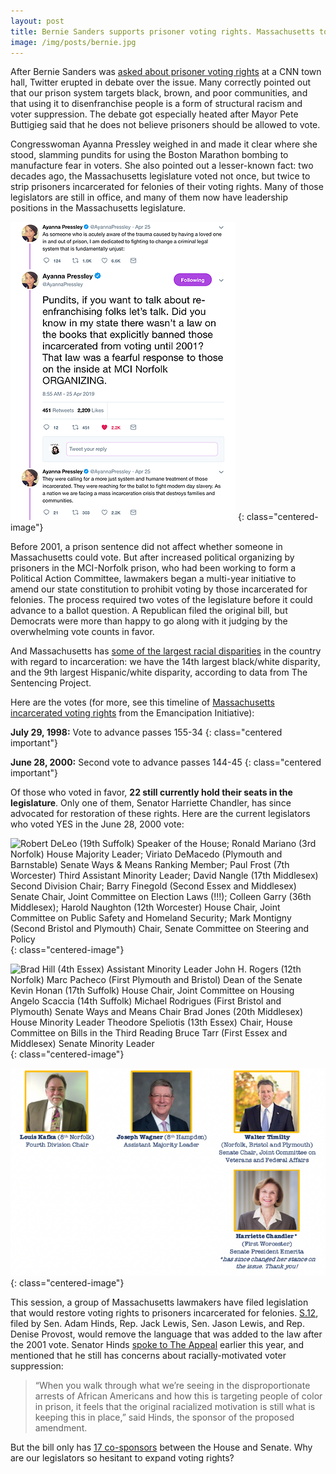 ```yaml
---
layout: post
title: Bernie Sanders supports prisoner voting rights. Massachusetts took those rights away in 2001.
image: /img/posts/bernie.jpg
---
```


After Bernie Sanders was [asked about prisoner voting rights](https://www.youtube.com/watch?v=CgLYjbg1MJw) at a CNN town hall, Twitter erupted in debate over the issue. Many correctly pointed out that our prison system targets black, brown, and poor communities, and that using it to disenfranchise people is a form of structural racism and voter suppression. The debate got especially heated after Mayor Pete Buttigieg said that he does not believe prisoners should be allowed to vote.

Congresswoman Ayanna Pressley weighed in and made it clear where she stood, slamming pundits for using the Boston Marathon bombing to manufacture fear in voters. She also pointed out a lesser-known fact: two decades ago, the Massachusetts legislature voted not once, but twice to strip prisoners incarcerated for felonies of their voting rights. Many of those legislators are still in office, and many of them now have leadership positions in the Massachusetts legislature.

![](/img/posts/ayanna-tweet.webp)
{: class="centered-image"}

Before 2001, a prison sentence did not affect whether someone in Massachusetts could vote. But after increased political organizing by prisoners in the MCI-Norfolk prison, who had been working to form a Political Action Committee, lawmakers began a multi-year initiative to amend our state constitution to prohibit voting by those incarcerated for felonies. The process required two votes of the legislature before it could advance to a ballot question. A Republican filed the original bill, but Democrats were more than happy to go along with it judging by the overwhelming vote counts in favor.

And Massachusetts has [some of the largest racial disparities](https://www.sentencingproject.org/the-facts/#rankings?dataset-option=BWR) in the country with regard to incarceration: we have the 14th largest black/white disparity, and the 9th largest Hispanic/white disparity, according to data from The Sentencing Project.

Here are the votes (for more, see this timeline of [Massachusetts incarcerated voting rights](https://emancipationinitiative.org/ballots-over-bars/returning-the-right-to-vote/) from the Emancipation Initiative):

**July 29, 1998:** Vote to advance passes 155-34
{: class="centered important"}

**June 28, 2000:** Second vote to advance passes 144-45
{: class="centered important"}

Of those who voted in favor, **22 still currently hold their seats in the legislature**. Only one of them, Senator Harriette Chandler, has since advocated for restoration of these rights. Here are the current legislators who voted YES in the June 28, 2000 vote:

![Robert DeLeo (19th Suffolk) Speaker of the House; Ronald Mariano (3rd Norfolk) House Majority Leader; Viriato DeMacedo (Plymouth and Barnstable) Senate Ways & Means Ranking Member; Paul Frost (7th Worcester) Third Assistant Minority Leader; David Nangle (17th Middlesex) Second Division Chair; Barry Finegold (Second Essex and Middlesex) Senate Chair, Joint Committee on Election Laws (!!!); Colleen Garry (36th Middlesex); Harold Naughton (12th Worcester) House Chair, Joint Committee on Public Safety and Homeland Security; Mark Montigny (Second Bristol and Plymouth) Chair, Senate Committee on Steering and Policy](/img/posts/prisoner-voting-rights-legislators-1.webp)
{: class="centered-image"}

![  Brad Hill (4th Essex) Assistant Minority Leader	  John H. Rogers (12th Norfolk)	  Marc Pacheco  (First Plymouth and Bristol) Dean of the Senate   Kevin Honan (17th Suffolk) House Chair, Joint Committee on Housing	  Angelo Scaccia (14th Suffolk)	  Michael Rodrigues  (First Bristol and Plymouth) Senate Ways and Means Chair   Brad Jones (20th Middlesex) House Minority Leader	  Theodore Speliotis (13th Essex) Chair, House Committee on Bills in the Third Reading	  Bruce Tarr  (First Essex and Middlesex) Senate Minority Leader](/img/posts/prisoner-voting-rights-legislators-2.webp)
{: class="centered-image"}

![  Louis Kafka (8th Norfolk) Fourth Division Chair	  Joseph Wagner (8th Hampden) Assistant Majority Leader	  Walter Timilty  (Norfolk, Bristol and Plymouth) Senate Chair, Joint Committee on Veterans and Federal Affairs 		  Harriette Chandler*  (First Worcester) Senate President Emerita *has since changed her stance on the issue. Thank you!](/img/posts/prisoner-voting-rights-legislators-3.webp)
{: class="centered-image"}

This session, a group of Massachusetts lawmakers have filed legislation that would restore voting rights to prisoners incarcerated for felonies. [S.12](https://malegislature.gov/Bills/191/S12), filed by Sen. Adam Hinds, Rep. Jack Lewis, Sen. Jason Lewis, and Rep. Denise Provost, would remove the language that was added to the law after the 2001 vote. Senator Hinds [spoke to The Appeal](https://www.appealpolitics.org/2019/massachusetts-lawmakers-consider-restoring-voting-rights-but-organizers-are-not-waiting/) earlier this year, and mentioned that he still has concerns about racially-motivated voter suppression:

> “When you walk through what we’re seeing in the disproportionate arrests of African Americans and how this is targeting people of color in prison, it feels that the original racialized motivation is still what is keeping this in place,” said Hinds, the sponsor of the proposed amendment.

But the bill only has [17 co-sponsors](https://malegislature.gov/Bills/191/S12/Cosponsor) between the House and Senate. Why are our legislators so hesitant to expand voting rights?
